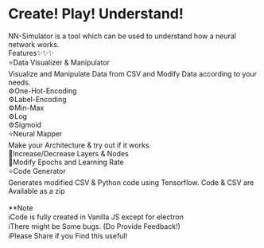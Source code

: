 # Create! Play! Understand! <br/>
NN-Simulator is a tool which can be used to understand how a neural network works. <br/>
Features✨✨✨ <br/>
⭐Data Visualizer & Manipulator<br/>
Visualize and Manipulate Data from CSV and Modify Data according to your needs.<br/>
    ⚙️One-Hot-Encoding<br/>
    ⚙️Label-Encoding<br/>
    ⚙️Min-Max<br/>
    ⚙️Log<br/>
    ⚙️Sigmoid<br/>
⭐Neural Mapper<br/>
Make your Architecture & try out if it works.<br/>
    📌Increase/Decrease Layers & Nodes<br/>
    📌Modify Epochs and Learning Rate<br/>
⭐Code Generator<br/>
Generates modified CSV & Python code using Tensorflow. Code & CSV are Available as a zip<br/>
<br/>
**Note<br/>
ℹ️Code is fully created in Vanilla JS except for electron<br/>
ℹ️There might be Some bugs. (Do Provide Feedback!)<br/>
ℹ️Please Share if you Find this useful!<br/>
